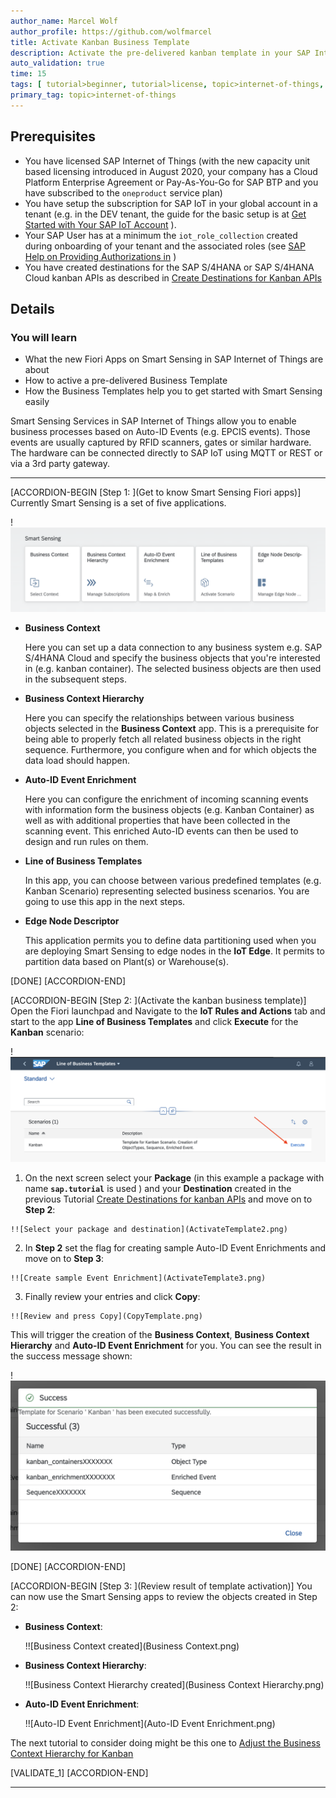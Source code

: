 ```yaml
---
author_name: Marcel Wolf
author_profile: https://github.com/wolfmarcel
title: Activate Kanban Business Template
description: Activate the pre-delivered kanban template in your SAP Internet of Things tenant, which will create the Business Context, Business Context Hierarchy and Auto-ID Event Enrichment objects for you automatically.
auto_validation: true
time: 15
tags: [ tutorial>beginner, tutorial>license, topic>internet-of-things, software-product>sap-internet-of-things, software-product>sap-business-technology-platform ]
primary_tag: topic>internet-of-things
---
```


## Prerequisites
- You have licensed SAP Internet of Things (with the new capacity unit based licensing introduced in August 2020, your company has a Cloud Platform Enterprise Agreement or Pay-As-You-Go for SAP BTP and you have subscribed to the `oneproduct` service plan)
 - You have setup the subscription for SAP IoT in your global account in a tenant (e.g. in the DEV tenant, the guide for the basic setup is at [Get Started with Your SAP IoT Account](https://help.sap.com/viewer/195126f4601945cba0886cbbcbf3d364/latest/en-US/bfe6a46a13d14222949072bf330ff2f4.html) ).
 - Your SAP User has at a minimum the `iot_role_collection` created during onboarding of your tenant and the associated roles (see [SAP Help on Providing Authorizations in](https://help.sap.com/viewer/195126f4601945cba0886cbbcbf3d364/latest/en-US/2810dd61e0a8446d839c936f341ec46d.html ) )
 - You have created destinations for the SAP S/4HANA or SAP S/4HANA Cloud kanban APIs as described in [Create Destinations for Kanban APIs](iot-autoid-kanban-destination)

## Details
### You will learn
  - What the new Fiori Apps on Smart Sensing in SAP Internet of Things are about
  - How to active a pre-delivered Business Template
  - How the Business Templates help you to get started with Smart Sensing easily

Smart Sensing Services in SAP Internet of Things allow you to enable business processes based on Auto-ID Events (e.g. EPCIS events). Those events are usually captured by RFID scanners, gates or similar hardware. The hardware can be connected directly to SAP IoT using MQTT or REST or via a 3rd party gateway.

---

[ACCORDION-BEGIN [Step 1: ](Get to know Smart Sensing Fiori apps)]
Currently Smart Sensing is a set of five applications.

!![Smart Sensing Apps in Fiori Launchpad](SmartSensing.png)

  - **Business Context**

      Here you can set up a data connection to any business system e.g. SAP S/4HANA Cloud and specify the business objects that you're interested in (e.g. kanban container). The selected business objects are then used in the subsequent steps.

  - **Business Context Hierarchy**

      Here you can specify the relationships between various business objects selected in the **Business Context** app. This is a prerequisite for being able to properly fetch all related business objects in the right sequence. Furthermore, you configure when and for which objects the data load should happen.

  - **Auto-ID Event Enrichment**

      Here you can configure the enrichment of incoming scanning events with information form the business objects (e.g. Kanban Container) as well as with additional properties that have been collected in the scanning event. This enriched Auto-ID events can then be used to design and run rules on them.

  - **Line of Business Templates**

      In this app, you can choose between various predefined templates (e.g. Kanban Scenario) representing selected business scenarios. You are going to use this app in the next steps.

  -   **Edge Node Descriptor**      

      This application permits you to define data partitioning used when you are deploying Smart Sensing to edge nodes in the **IoT Edge**. It permits to partition data based on Plant(s) or Warehouse(s).


[DONE]
[ACCORDION-END]

[ACCORDION-BEGIN [Step 2: ](Activate the kanban business template)]
Open the Fiori launchpad and Navigate to the **IoT Rules and Actions** tab and start to the app **Line of Business Templates** and click **Execute** for the **Kanban** scenario:

!![Start Line of Business Templates App](ActivateTemplate1.png)

  1.    On the next screen select your **Package** (in this example a package with name  **`sap.tutorial`** is used ) and your **Destination** created in the previous Tutorial [Create Destinations for kanban APIs](iot-autoid-kanban-destination) and move on to **Step 2**:

    !![Select your package and destination](ActivateTemplate2.png)

  2.    In **Step 2** set the flag for creating sample Auto-ID Event Enrichments and move on to **Step 3**:

    !![Create sample Event Enrichment](ActivateTemplate3.png)

  3.    Finally review your entries and click **Copy**:

    !![Review and press Copy](CopyTemplate.png)

This will trigger the creation of the **Business Context**, **Business Context Hierarchy** and **Auto-ID Event Enrichment** for you. You can see the result in the success message shown:

!![Review and press Copy](SuccessofTemplateCopy.png)

[DONE]
[ACCORDION-END]


[ACCORDION-BEGIN [Step 3: ](Review result of template activation)]
You can now use the Smart Sensing apps to review the objects created in Step 2:

  - **Business Context**:

    !![Business Context created](Business Context.png)

  - **Business Context Hierarchy**:

    !![Business Context Hierarchy created](Business Context Hierarchy.png)

  - **Auto-ID Event Enrichment**:

    !![Auto-ID Event Enrichment](Auto-ID Event Enrichment.png)

The next tutorial to consider doing might be this one to [Adjust the Business Context Hierarchy for Kanban](iot-autoid-kanban-dls)

[VALIDATE_1]
[ACCORDION-END]


---
